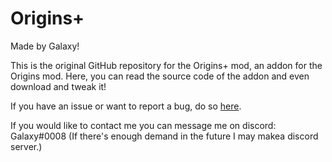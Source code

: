 # Origins+

Made by Galaxy!

This is the original GitHub repository for the Origins+ mod, an addon for the Origins mod. Here, you can read the source code of the addon and even download and tweak it!

If you have an issue or want to report a bug, do so [here](https://github.com/GalaxyCodes/OriginsPlus/issues).

If you would like to contact me you can message me on discord: Galaxy#0008
(If there's enough demand in the future I may makea discord server.)